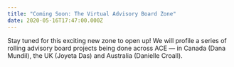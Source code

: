 ```yaml
---
title: "Coming Soon: The Virtual Advisory Board Zone"
date: 2020-05-16T17:47:00.000Z
---
```

Stay tuned for this exciting new zone to open up! We will profile a series of rolling advisory board projects being done across ACE — in Canada (Dana Mundil), the UK (Joyeta Das) and Australia (Danielle Croall).